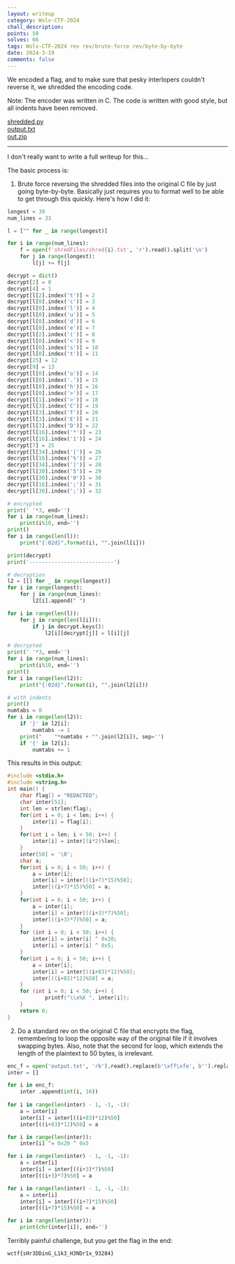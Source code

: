 ```yaml
---
layout: writeup
category: Wolv-CTF-2024
chall_description:
points: 50
solves: 66
tags: Wolv-CTF-2024 rev rev/brute-force rev/byte-by-byte
date: 2024-3-19
comments: false
---
```


We encoded a flag, and to make sure that pesky interlopers couldn't reverse it, we shredded the encoding code.

Note: The encoder was written in C. The code is written with good style, but all indents have been removed.

[shredded.py](https://github.com/Nightxade/ctf-writeups/blob/master/assets/CTFs/Wolv-CTF-2024/beginner/shredded.py)  
[output.txt](https://github.com/Nightxade/ctf-writeups/blob/master/assets/CTFs/Wolv-CTF-2024/beginner/output.txt)  
[out.zip](https://github.com/Nightxade/ctf-writeups/blob/master/assets/CTFs/Wolv-CTF-2024/beginner/out.zip)  

---

I don't really want to write a full writeup for this...  

The basic process is:  

1. Brute force reversing the shredded files into the original C file by just going byte-by-byte. Basically just requires you to format well to be able to get through this quickly. Here's how I did it:  

```py
longest = 39
num_lines = 33

l = ["" for _ in range(longest)]

for i in range(num_lines):
    f = open(f'shredFiles/shred{i}.txt', 'r').read().split('\n')
    for j in range(longest):
        l[j] += f[j]

decrypt = dict()
decrypt[2] = 0
decrypt[4] = 1
decrypt[l[2].index('t')] = 2
decrypt[l[0].index('c')] = 3
decrypt[l[0].index('l')] = 4
decrypt[l[0].index('u')] = 5
decrypt[l[0].index('d')] = 6
decrypt[l[0].index('e')] = 7
decrypt[l[2].index('(')] = 8
decrypt[l[0].index('<')] = 9
decrypt[l[0].index('s')] = 10
decrypt[l[0].index('t')] = 11
decrypt[25] = 12
decrypt[9] = 13
decrypt[l[0].index('o')] = 14
decrypt[l[0].index('.')] = 15
decrypt[l[0].index('h')] = 16
decrypt[l[0].index('>')] = 17
decrypt[l[1].index('>')] = 18
decrypt[l[3].index('C')] = 19
decrypt[l[3].index('T')] = 20
decrypt[l[3].index('E')] = 21
decrypt[l[3].index('D')] = 22
decrypt[l[16].index('*')] = 23
decrypt[l[16].index('1')] = 24
decrypt[7] = 25
decrypt[l[34].index('[')] = 26
decrypt[l[16].index('%')] = 27
decrypt[l[34].index(']')] = 28
decrypt[l[30].index('5')] = 29
decrypt[l[30].index('0')] = 30
decrypt[l[16].index(';')] = 31
decrypt[l[30].index(';')] = 32

# encrypted
print(' '*3, end='')
for i in range(num_lines):
    print(i%10, end='')
print()
for i in range(len(l)):
    print("{:02d}".format(i), "".join(l[i]))

print(decrypt)
print('---------------------------')

# decryption
l2 = [[] for _ in range(longest)]
for i in range(longest):
    for j in range(num_lines):
        l2[i].append(" ")

for i in range(len(l)):
    for j in range(len(l[i])):
        if j in decrypt.keys():
            l2[i][decrypt[j]] = l[i][j]

# decrypted
print(' '*3, end='')
for i in range(num_lines):
    print(i%10, end='')
print()
for i in range(len(l2)):
    print("{:02d}".format(i), "".join(l2[i]))

# with indents
print()
numtabs = 0
for i in range(len(l2)):
    if '}' in l2[i]:
        numtabs -= 1
    print("    "*numtabs + "".join(l2[i]), sep='')
    if '{' in l2[i]:
        numtabs += 1
```

This results in this output:  

```c
#include <stdio.h>               
#include <string.h>              
int main() {                     
    char flag[] = "REDACTED";        
    char inter[51];                  
    int len = strlen(flag);          
    for(int i = 0; i < len; i++) {   
        inter[i] = flag[i];              
    }                                
    for(int i = len; i < 50; i++) {  
        inter[i] = inter[(i*2)%len];     
    }                                
    inter[50] = '\0';                
    char a;                          
    for(int i = 0; i < 50; i++) {    
        a = inter[i];                    
        inter[i] = inter[((i+7)*15)%50]; 
        inter[((i+7)*15)%50] = a;        
    }                                
    for(int i = 0; i < 50; i++) {    
        a = inter[i];                    
        inter[i] = inter[((i+3)*7)%50];  
        inter[((i+3)*7)%50] = a;         
    }                                
    for (int i = 0; i < 50; i++) {   
        inter[i] = inter[i] ^ 0x20;      
        inter[i] = inter[i] ^ 0x5;       
    }                                
    for(int i = 0; i < 50; i++) {    
        a = inter[i];                    
        inter[i] = inter[((i+83)*12)%50];
        inter[((i+83)*12)%50] = a;       
    }                                
    for (int i = 0; i < 50; i++) {   
            printf("\\x%X ", inter[i]);  
    }                                
    return 0;                        
}             
```

2. Do a standard rev on the original C file that encrypts the flag, remembering to loop the opposite way of the original file if it involves swapping bytes. Also, note that the second for loop, which extends the length of the plaintext to 50 bytes, is irrelevant.  

```py
enc_f = open('output.txt', 'rb').read().replace(b'\xff\xfe', b'').replace(b'\x00', b'').decode('ascii').replace('\\x','').split(' ')[:-1]
inter = []

for i in enc_f:
    inter .append(int(i, 16))
    
for i in range(len(inter) - 1, -1, -1):
    a = inter[i]
    inter[i] = inter[((i+83)*12)%50]
    inter[((i+83)*12)%50] = a

for i in range(len(inter)):
    inter[i] ^= 0x20 ^ 0x5

for i in range(len(inter) - 1, -1, -1):
    a = inter[i]
    inter[i] = inter[((i+3)*7)%50]
    inter[((i+3)*7)%50] = a

for i in range(len(inter) - 1, -1, -1):
    a = inter[i]
    inter[i] = inter[((i+7)*15)%50]
    inter[((i+7)*15)%50] = a

for i in range(len(inter)):
    print(chr(inter[i]), end='')
```

Terribly painful challenge, but you get the flag in the end:  

    wctf{sHr3DDinG_L1k3_H3NDr1x_93284}